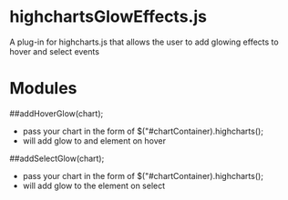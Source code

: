 # highchartsGlowEffects.js
A plug-in for highcharts.js that allows the user to add glowing effects to hover and select events  
  
# Modules  
  
##addHoverGlow(chart);  
+ pass your chart in the form of $("#chartContainer).highcharts();  
+ will add glow to and element on hover  
  
##addSelectGlow(chart);  
+ pass your chart in the form of $("#chartContainer).highcharts();   
+ will add glow to the element on select  
